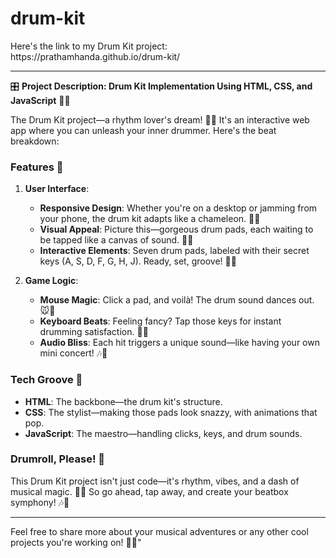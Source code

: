 # drum-kit
<p>
  Here's the link to my Drum Kit project: https://prathamhanda.github.io/drum-kit/

---

🎛️ **Project Description: Drum Kit Implementation Using HTML, CSS, and JavaScript** 🎵🌐

The Drum Kit project—a rhythm lover's dream! 🥁💡 It's an interactive web app where you can unleash your inner drummer. Here's the beat breakdown:

### Features 🚀

1. **User Interface**:
    - **Responsive Design**: Whether you're on a desktop or jamming from your phone, the drum kit adapts like a chameleon. 🦎📱
    - **Visual Appeal**: Picture this—gorgeous drum pads, each waiting to be tapped like a canvas of sound. 🎨🤩
    - **Interactive Elements**: Seven drum pads, labeled with their secret keys (A, S, D, F, G, H, J). Ready, set, groove! 🎹🔥

2. **Game Logic**:
    - **Mouse Magic**: Click a pad, and voilà! The drum sound dances out. 🐭🎵
    - **Keyboard Beats**: Feeling fancy? Tap those keys for instant drumming satisfaction. 🎹🎩
    - **Audio Bliss**: Each hit triggers a unique sound—like having your own mini concert! 🎶🎤

### Tech Groove 🎸

- **HTML**: The backbone—the drum kit's structure.
- **CSS**: The stylist—making those pads look snazzy, with animations that pop.
- **JavaScript**: The maestro—handling clicks, keys, and drum sounds.

### Drumroll, Please! 🥁

This Drum Kit project isn't just code—it's rhythm, vibes, and a dash of musical magic. 🌟🎹 So go ahead, tap away, and create your beatbox symphony! 🎶🤘

---

Feel free to share more about your musical adventures or any other cool projects you're working on! 🎸🤓"
</p>
